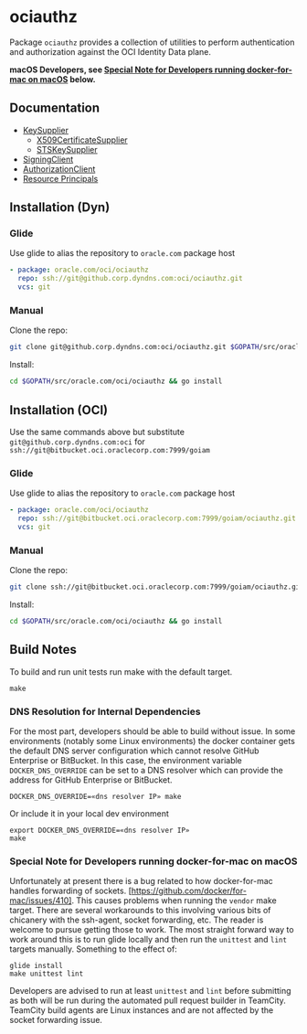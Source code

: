 # ociauthz
Package `ociauthz` provides a collection of utilities to perform authentication and authorization against the OCI Identity Data plane.

**macOS Developers, see [Special Note for Developers running docker-for-mac on macOS](#macos-dev-note) below.**

## Documentation
- [KeySupplier](docs/key-supplier.md)
  - [X509CertificateSupplier](docs/key-supplier.md#x509certificatesupplier)
  - [STSKeySupplier](docs/key-supplier.md#stskeysupplier)
- [SigningClient](docs/client.md)
- [AuthorizationClient](docs/authz.md#ociauthzauthorizationclient)
- [Resource Principals](docs/resourceprincipals.md)

## Installation (Dyn)
### Glide
Use glide to alias the repository to `oracle.com` package host
```yaml
- package: oracle.com/oci/ociauthz
  repo: ssh://git@github.corp.dyndns.com:oci/ociauthz.git
  vcs: git
```

### Manual
Clone the repo:
```bash
git clone git@github.corp.dyndns.com:oci/ociauthz.git $GOPATH/src/oracle.com/oci/ociauthz
```

Install:
```bash
cd $GOPATH/src/oracle.com/oci/ociauthz && go install
```

## Installation (OCI)
Use the same commands above but substitute `git@github.corp.dyndns.com:oci` for `ssh://git@bitbucket.oci.oraclecorp.com:7999/goiam`

### Glide
Use glide to alias the repository to `oracle.com` package host
```yaml
- package: oracle.com/oci/ociauthz
  repo: ssh://git@bitbucket.oci.oraclecorp.com:7999/goiam/ociauthz.git
  vcs: git
```

### Manual
Clone the repo:
```bash
git clone ssh://git@bitbucket.oci.oraclecorp.com:7999/goiam/ociauthz.git $GOPATH/src/oracle.com/oci/ociauthz
```

Install:
```bash
cd $GOPATH/src/oracle.com/oci/ociauthz && go install
```

## Build Notes
To build and run unit tests run make with the default target.
```
make
```

### DNS Resolution for Internal Dependencies
For the most part, developers should be able to build without issue.  In some environments (notably some Linux
environments) the docker container gets the default DNS server configuration which cannot resolve GitHub Enterprise or
BitBucket.  In this case, the environment variable `DOCKER_DNS_OVERRIDE` can be set to a DNS resolver which can provide
the address for GitHub Enterprise or BitBucket.

```
DOCKER_DNS_OVERRIDE=«dns resolver IP» make
```

Or include it in your local dev environment

```
export DOCKER_DNS_OVERRIDE=«dns resolver IP»
make
```

<a id="macos-dev-note"></a>

### Special Note for Developers running docker-for-mac on macOS
Unfortunately at present there is a bug related to how docker-for-mac handles forwarding of sockets.
[https://github.com/docker/for-mac/issues/410].  This causes problems when running the `vendor` make target.  There are
several workarounds to this involving various bits of chicanery with the ssh-agent, socket forwarding, etc.  The reader
is welcome to pursue getting those to work.  The most straight forward way to work around this is to run glide locally
and then run the `unittest` and `lint` targets manually.  Something to the effect of:

```
glide install
make unittest lint
```

Developers are advised to run at least `unittest` and `lint` before submitting as both will be run during the automated
pull request builder in TeamCity.  TeamCity build agents are Linux instances and are not affected by the socket
forwarding issue.
